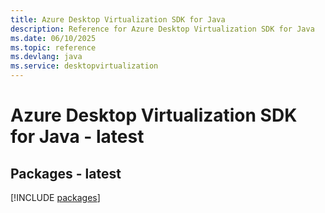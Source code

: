 ```yaml
---
title: Azure Desktop Virtualization SDK for Java
description: Reference for Azure Desktop Virtualization SDK for Java
ms.date: 06/10/2025
ms.topic: reference
ms.devlang: java
ms.service: desktopvirtualization
---
```

# Azure Desktop Virtualization SDK for Java - latest
## Packages - latest
[!INCLUDE [packages](desktop-virtualization-index.md)]